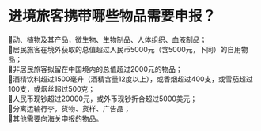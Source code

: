 # 进境旅客携带哪些物品需要申报？
🔸动、植物及其产品，微生物、生物制品、人体组织、血液制品；  
🔸居民旅客在境外获取的总值超过人民币5000元（含5000元，下同）的自用物品；  
🔸非居民旅客拟留在中国境内的总值超过2000元的物品；  
🔸酒精饮料超过1500毫升（酒精含量12度以上），或香烟超过400支，或雪茄超过100支，或烟丝超过500克；  
🔸人民币现钞超过20000元，或外币现钞折合超过5000美元；  
🔸分离运输行李，货物、货样、广告品；  
🔸其他需要向海关申报的物品。  